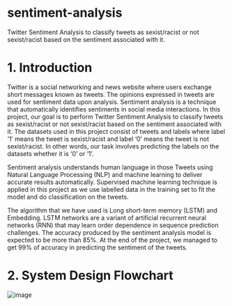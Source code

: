# sentiment-analysis
Twitter Sentiment Analysis to classify tweets as sexist/racist or not sexist/racist based on the sentiment associated with it.

# 1. Introduction
Twitter is a social networking and news website where users exchange short messages known as tweets. The opinions expressed in tweets are used for sentiment data upon analysis. Sentiment analysis is a technique that automatically identifies sentiments in social media interactions. In this project, our goal is to perform Twitter Sentiment Analysis to classify tweets as sexist/racist or not sexist/racist based on the
sentiment associated with it. The datasets used in this project consist of tweets and labels where label ‘1’ means the tweet is sexist/racist and label ‘0’ means the tweet is not sexist/racist. In other words, our task involves predicting the labels on the datasets whether it is ‘0’ or ‘1’.

Sentiment analysis understands human language in those Tweets using Natural Language Processing
(NLP) and machine learning to deliver accurate results automatically. Supervised machine learning
technique is applied in this project as we use labelled data in the training set to fit the model and do
classification on the tweets.

The algorithm that we have used is Long short-term memory (LSTM) and Embedding. LSTM networks are a variant of artificial recurrent neural networks (RNN) that may learn order dependence in sequence
prediction challenges. The accuracy produced by the sentiment analysis model is expected to be more than 85%. At the end of the project, we managed to get 99% of accuracy in predicting the sentiment of the
tweets.

# 2. System Design Flowchart
![image](https://github.com/nheelam/sentiment-analysis/assets/64530832/3195fa18-cc0e-4d1b-884e-63cffcbeb4c9)
